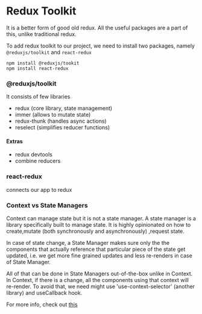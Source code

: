 # Redux Toolkit

It is a better form of good old redux. All the useful packages are a part of this, unlike traditional redux.

To add redux toolkit to our project, we need to install two packages, namely `@reduxjs/toolkit` and `react-redux`

```
npm install @reduxjs/tookit 
npm install react-redux

```

### @reduxjs/toolkit

It consists of few libraries
- redux (core library, state management)
- immer (allows to mutate state)
- redux-thunk (handles async actions)
- reselect (simplifies reducer functions)

#### Extras

- redux devtools
- combine reducers

### react-redux

connects our app to redux

### Context vs State Managers

Context can manage state but it is not a state manager. A state manager is a library specifically built to manage state. It is highly opinionated on how to create,mutate (both synchronously and asynchronously) ,request state. 

In case of state change, a State Manager makes sure only the the components that actually reference that particular piece of the state get updated, i.e. we get more fine grained updates and less re-renders in case of State Manager.  

All of that can be done in State Managers out-of-the-box unlike in Context. In Context, if there is a change, all the components using that context will re-render. To avoid that, we need might use 'use-context-selector' (another library) and useCallback hook.

For more info, check out [this](https://youtu.be/MpdFj8MEuJA?si=YKaDFbjWD1CrOb2R)
